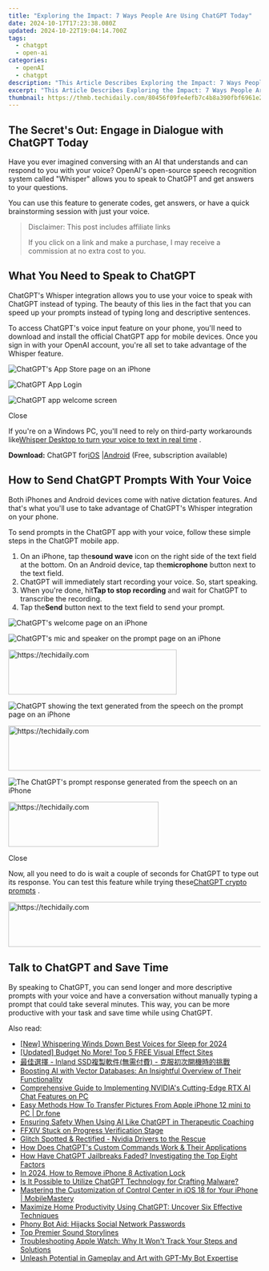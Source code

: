 ```yaml
---
title: "Exploring the Impact: 7 Ways People Are Using ChatGPT Today"
date: 2024-10-17T17:23:38.080Z
updated: 2024-10-22T19:04:14.700Z
tags:
  - chatgpt
  - open-ai
categories:
  - openAI
  - chatgpt
description: "This Article Describes Exploring the Impact: 7 Ways People Are Using ChatGPT Today"
excerpt: "This Article Describes Exploring the Impact: 7 Ways People Are Using ChatGPT Today"
thumbnail: https://thmb.techidaily.com/80456f09fe4efb7c4b8a390fbf6961e252df6f4afa54102d41b41a895101e337.jpg
---
```


## The Secret's Out: Engage in Dialogue with ChatGPT Today

 Have you ever imagined conversing with an AI that understands and can respond to you with your voice? OpenAI's open-source speech recognition system called "Whisper" allows you to speak to ChatGPT and get answers to your questions.

 You can use this feature to generate codes, get answers, or have a quick brainstorming session with just your voice.

>  Disclaimer: This post includes affiliate links
>
>  If you click on a link and make a purchase, I may receive a commission at no extra cost to you.
>

## What You Need to Speak to ChatGPT

 ChatGPT's Whisper integration allows you to use your voice to speak with ChatGPT instead of typing. The beauty of this lies in the fact that you can speed up your prompts instead of typing long and descriptive sentences.

 To access ChatGPT's voice input feature on your phone, you'll need to download and install the official ChatGPT app for mobile devices. Once you sign in with your OpenAI account, you're all set to take advantage of the Whisper feature.

![ChatGPT's App Store page on an iPhone](https://static1.makeuseofimages.com/wordpress/wp-content/uploads/2023/08/chatgpt-s-app-store-page-on-an-iphone.jpg)

![ChatGPT App Login](https://static1.makeuseofimages.com/wordpress/wp-content/uploads/2023/05/chatgpt-app-login.jpg)

![ChatGPT app welcome screen](https://static1.makeuseofimages.com/wordpress/wp-content/uploads/2023/05/chatgpt-app-welcome-screen.jpg)

Close

 If you're on a Windows PC, you'll need to rely on third-party workarounds like[Whisper Desktop to turn your voice to text in real time](https://www.makeuseof.com/windows-whisper-desktop-guide/) .

**Download:** ChatGPT for[iOS](http://apps.apple.com/app/openai-chatgpt/id6448311069) |[Android](https://www.anrdoezrs.net/links/7251228/type/dlg/sid/UUmuoUeUpU2029654/https://play.google.com/store/apps/details?id=com.openai.chatgpt&hl=en&gl=US) (Free, subscription available)

## How to Send ChatGPT Prompts With Your Voice

 Both iPhones and Android devices come with native dictation features. And that's what you'll use to take advantage of ChatGPT's Whisper integration on your phone.

 To send prompts in the ChatGPT app with your voice, follow these simple steps in the ChatGPT mobile app.

1. On an iPhone, tap the**sound wave** icon on the right side of the text field at the bottom. On an Android device, tap the**microphone** button next to the text field.
2. ChatGPT will immediately start recording your voice. So, start speaking.
3. When you're done, hit**Tap to stop recording** and wait for ChatGPT to transcribe the recording.
4. Tap the**Send** button next to the text field to send your prompt.

![ChatGPT's welcome page on an iPhone](https://static1.makeuseofimages.com/wordpress/wp-content/uploads/2023/09/img_4309.jpg)

![ChatGPT's mic and speaker on the prompt page on an iPhone](https://static1.makeuseofimages.com/wordpress/wp-content/uploads/2023/09/img_4311.jpg)

<!-- affiliate ads begin -->
<a href="https://aligracehair.sjv.io/c/5597632/2135402/19272" target="_top" id="2135402">
  <img src="//a.impactradius-go.com/display-ad/19272-2135402" border="0" alt="https://techidaily.com" width="336" height="90"/>
</a>
<img height="0" width="0" src="https://aligracehair.sjv.io/i/5597632/2135402/19272" style="position:absolute;visibility:hidden;" border="0" />
<!-- affiliate ads end -->

![ChatGPT showing the text generated from the speech on the prompt page on an iPhone](https://static1.makeuseofimages.com/wordpress/wp-content/uploads/2023/09/img_4313.jpg)

<!-- affiliate ads begin -->
<a href="https://appsumo.8odi.net/c/5597632/2111965/7443" target="_top" id="2111965">
  <img src="//a.impactradius-go.com/display-ad/7443-2111965" border="0" alt="https://techidaily.com" width="728" height="90"/>
</a>
<img height="0" width="0" src="https://appsumo.8odi.net/i/5597632/2111965/7443" style="position:absolute;visibility:hidden;" border="0" />
<!-- affiliate ads end -->

![The ChatGPT's prompt response generated from the speech on an iPhone](https://static1.makeuseofimages.com/wordpress/wp-content/uploads/2023/09/img_4314.jpg)

<!-- affiliate ads begin -->
<a href="https://wigfever.sjv.io/c/5597632/2005183/22899" target="_top" id="2005183">
  <img src="//a.impactradius-go.com/display-ad/22899-2005183" border="0" alt="https://techidaily.com" width="300" height="90"/>
</a>
<img height="0" width="0" src="https://wigfever.sjv.io/i/5597632/2005183/22899" style="position:absolute;visibility:hidden;" border="0" />
<!-- affiliate ads end -->

Close

 Now, all you need to do is wait a couple of seconds for ChatGPT to type out its response. You can test this feature while trying these[ChatGPT crypto prompts](https://www.makeuseof.com/the-best-chatgpt-crypto-prompts/) .

<!-- affiliate ads begin -->
<a href="https://aligracehair.sjv.io/c/5597632/2115951/19272" target="_top" id="2115951">
  <img src="//a.impactradius-go.com/display-ad/19272-2115951" border="0" alt="https://techidaily.com" width="728" height="90"/>
</a>
<img height="0" width="0" src="https://aligracehair.sjv.io/i/5597632/2115951/19272" style="position:absolute;visibility:hidden;" border="0" />
<!-- affiliate ads end -->

## Talk to ChatGPT and Save Time

 By speaking to ChatGPT, you can send longer and more descriptive prompts with your voice and have a conversation without manually typing a prompt that could take several minutes. This way, you can be more productive with your task and save time while using ChatGPT.

<ins class="adsbygoogle"
     style="display:block"
     data-ad-format="autorelaxed"
     data-ad-client="ca-pub-7571918770474297"
     data-ad-slot="1223367746"></ins>

<ins class="adsbygoogle"
     style="display:block"
     data-ad-client="ca-pub-7571918770474297"
     data-ad-slot="8358498916"
     data-ad-format="auto"
     data-full-width-responsive="true"></ins>

<span class="atpl-alsoreadstyle">Also read:</span>
<div><ul>
<li><a href="https://fox-glue.techidaily.com/new-whispering-winds-down-best-voices-for-sleep-for-2024/"><u>[New] Whispering Winds Down Best Voices for Sleep for 2024</u></a></li>
<li><a href="https://extra-tips.techidaily.com/updated-budget-no-more-top-5-free-visual-effect-sites/"><u>[Updated] Budget No More! Top 5 FREE Visual Effect Sites</u></a></li>
<li><a href="https://win-brilliant.techidaily.com/inland-ssd/"><u>最佳選擇 - Inland SSD複製軟件(無需付費) - 克服初次開機時的挑戰</u></a></li>
<li><a href="https://tech-revival.techidaily.com/boosting-ai-with-vector-databases-an-insightful-overview-of-their-functionality/"><u>Boosting AI with Vector Databases: An Insightful Overview of Their Functionality</u></a></li>
<li><a href="https://tech-revival.techidaily.com/comprehensive-guide-to-implementing-nvidias-cutting-edge-rtx-ai-chat-features-on-pc/"><u>Comprehensive Guide to Implementing NVIDIA's Cutting-Edge RTX AI Chat Features on PC</u></a></li>
<li><a href="https://iphone-transfer.techidaily.com/easy-methods-how-to-transfer-pictures-from-apple-iphone-12-mini-to-pc-drfone-by-drfone-transfer-from-ios/"><u>Easy Methods How To Transfer Pictures From Apple iPhone 12 mini to PC | Dr.fone</u></a></li>
<li><a href="https://tech-revival.techidaily.com/ensuring-safety-when-using-ai-like-chatgpt-in-therapeutic-coaching/"><u>Ensuring Safety When Using AI Like ChatGPT in Therapeutic Coaching</u></a></li>
<li><a href="https://win-blog.techidaily.com/ffxiv-stuck-on-progress-verification-stage/"><u>FFXIV Stuck on Progress Verification Stage</u></a></li>
<li><a href="https://graphic-issues.techidaily.com/glitch-spotted-and-rectified-nvidia-drivers-to-the-rescue/"><u>Glitch Spotted & Rectified - Nvidia Drivers to the Rescue</u></a></li>
<li><a href="https://tech-revival.techidaily.com/how-does-chatgpts-custom-commands-work-and-their-applications/"><u>How Does ChatGPT's Custom Commands Work & Their Applications</u></a></li>
<li><a href="https://tech-revival.techidaily.com/how-have-chatgpt-jailbreaks-faded-investigating-the-top-eight-factors/"><u>How Have ChatGPT Jailbreaks Faded? Investigating the Top Eight Factors</u></a></li>
<li><a href="https://activate-lock.techidaily.com/in-2024-how-to-remove-iphone-8-activation-lock-by-drfone-ios/"><u>In 2024, How to Remove iPhone 8 Activation Lock</u></a></li>
<li><a href="https://tech-revival.techidaily.com/is-it-possible-to-utilize-chatgpt-technology-for-crafting-malware/"><u>Is It Possible to Utilize ChatGPT Technology for Crafting Malware?</u></a></li>
<li><a href="https://tech-hub.techidaily.com/mastering-the-customization-of-control-center-in-ios-18-for-your-iphone-mobilemastery/"><u>Mastering the Customization of Control Center in iOS 18 for Your iPhone | MobileMastery</u></a></li>
<li><a href="https://tech-revival.techidaily.com/maximize-home-productivity-using-chatgpt-uncover-six-effective-techniques/"><u>Maximize Home Productivity Using ChatGPT: Uncover Six Effective Techniques</u></a></li>
<li><a href="https://tech-revival.techidaily.com/phony-bot-aid-hijacks-social-network-passwords/"><u>Phony Bot Aid: Hijacks Social Network Passwords</u></a></li>
<li><a href="https://fox-access.techidaily.com/top-premier-sound-storylines/"><u>Top Premier Sound Storylines</u></a></li>
<li><a href="https://tech-renaissance.techidaily.com/troubleshooting-apple-watch-why-it-wont-track-your-steps-and-solutions/"><u>Troubleshooting Apple Watch: Why It Won't Track Your Steps and Solutions</u></a></li>
<li><a href="https://tech-revival.techidaily.com/unleash-potential-in-gameplay-and-art-with-gpt-my-bot-expertise/"><u>Unleash Potential in Gameplay and Art with GPT-My Bot Expertise</u></a></li>
</ul></div>


